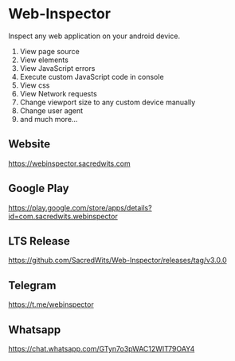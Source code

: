 # Web-Inspector
Inspect any web application on your android device.
1. View page source
2. View elements
3. View JavaScript errors
4. Execute custom JavaScript code in console
5. View css
6. View Network requests
7. Change viewport size to any custom device manually
8. Change user agent
9. and much more...

## Website
https://webinspector.sacredwits.com

## Google Play
https://play.google.com/store/apps/details?id=com.sacredwits.webinspector

## LTS Release
https://github.com/SacredWits/Web-Inspector/releases/tag/v3.0.0

## Telegram
https://t.me/webinspector

## Whatsapp
https://chat.whatsapp.com/GTyn7o3pWAC12WIT79OAY4
